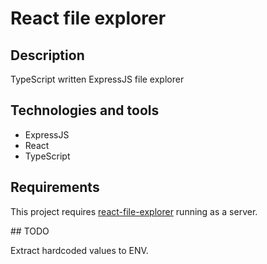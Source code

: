 # React file explorer

## Description

TypeScript written ExpressJS file explorer

## Technologies and tools

- ExpressJS
- React
- TypeScript

## Requirements

This project requires [react-file-explorer](https://github.com/jesuscc1993/react-file-explorer) running as a server.

## TODO

Extract hardcoded values to ENV.
